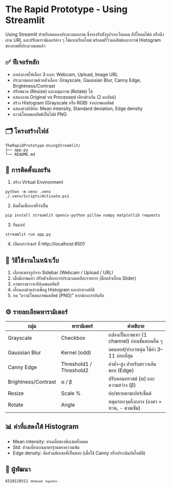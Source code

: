 ﻿# The Rapid Prototype - Using Streamlit

Using Streamlit สำหรับทดลองประมวลผลภาพ ซึ่งรองรับทั้งรูปจากเว็บแคม อัปโหลดไฟล์ หรือดึงผ่าน URL และปรับพารามิเตอร์ต่าง ๆ ได้แบบเรียลไทม์ พร้อมพรีวิวผลลัพธ์และกราฟ Histogram ของภาพที่ประมวลผลแล้ว

## ✅ ฟีเจอร์หลัก

- แหล่งภาพให้เลือก 3 แบบ: Webcam, Upload, Image URL
- ประมวลผลภาพด้วยตัวเลือก: Grayscale, Gaussian Blur, Canny Edge, Brightness/Contrast
- ปรับขนาด (Resize) และหมุนภาพ (Rotate) ได้
- แสดงภาพ Original vs Processed เคียงข้างกัน (2 คอลัมน์)
- สร้าง Histogram (Grayscale หรือ RGB) จากภาพผลลัพธ์
- แสดงค่าสถิติย่อ: Mean intensity, Standard deviation, Edge density
- ดาวน์โหลดผลลัพธ์เป็นไฟล์ PNG

## 🗂️ โครงสร้างไฟล์

```
TheRapidPrototype-UsingStreamlit/
├── app.py  
└── README.md   
```

## 🚀 การติดตั้งและรัน

1. สร้าง Virtual Environment

```
python -m venv .venv
./.venv/Scripts/Activate.ps1
```

2. ติดตั้งแพ็กเกจที่จำเป็น

```
pip install streamlit opencv-python pillow numpy matplotlib requests
```

3. รันแอป

```
streamlit run app.py
```

4. เปิดเบราว์เซอร์ ที่ http://localhost:8501

## 🧪 วิธีใช้งานในหน้าเว็บ

1. เลือกแหล่งรูปจาก Sidebar (Webcam / Upload / URL)
2. เมื่อมีภาพแล้ว ปรับตัวเลือกการประมวลผลทีละรายการ (ติ๊กแล้วเลื่อน Slider)
3. ภาพทางขวาจะอัปเดตผลทันที
4. เลื่อนลงด้านล่างเพื่อดู Histogram และค่าทางสถิติ
5. กด “ดาวน์โหลดภาพผลลัพธ์ (PNG)” หากต้องการบันทึก

## ⚙️ รายละเอียดพารามิเตอร์

| กลุ่ม          | พารามิเตอร์  | คำอธิบาย                                                           |
| ------------------- | ----------------------- | -------------------------------------------------------------------------- |
| Grayscale           | Checkbox                | แปลงเป็นภาพเทา (1 channel) ก่อนขั้นตอนอื่น ๆ |
| Gaussian Blur       | Kernel (odd)            | ลดนอยส์/ทำภาพนุ่ม ใช้ค่า 3–11 บ่อยที่สุด  |
| Canny Edge          | Threshold1 / Threshold2 | ค่าต่ำ–สูง สำหรับตรวจเส้นขอบ (Edge)             |
| Brightness/Contrast | α / β                 | ปรับคอนทราสต์ (α) และความสว่าง (β)              |
| Resize              | Scale %                 | ย่อ/ขยายตามเปอร์เซ็นต์                                |
| Rotate              | Angle                   | หมุนรอบจุดกึ่งกลาง (องศา + ทวน, - ตามเข็ม) |

## 📊 ค่าที่แสดงใต้ Histogram

- Mean intensity: ค่าเฉลี่ยของพิกเซลทั้งหมด
- Std: ส่วนเบี่ยงเบนมาตรฐานของความเข้ม
- Edge density: สัดส่วนพิกเซลที่เป็นขอบ (เมื่อใช้ Canny หรือประเมินอัตโนมัติ)

## 📄 ผู้พัฒนา

    6510110311 พัทธดนย์ หนุดทอง
